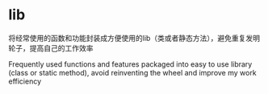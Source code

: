 lib
===

将经常使用的函数和功能封装成方便使用的lib（类或者静态方法），避免重复发明轮子，提高自己的工作效率

Frequently used functions and features packaged into easy to use library (class or static method), avoid reinventing the wheel and improve my work efficiency
